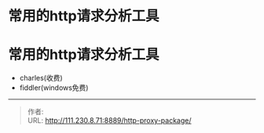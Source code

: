 # 常用的http请求分析工具


# 常用的http请求分析工具
- charles(收费)
- fiddler(windows免费)


---

> 作者:   
> URL: http://111.230.8.71:8889/http-proxy-package/  

